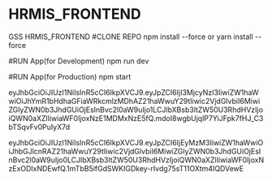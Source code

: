 # HRMIS_FRONTEND
GSS HRMIS_FRONTEND
#CLONE REPO
npm install --force
or 
yarn install --force

#RUN App(for Development)
npm run dev  

#RUN App(for Production)
npm start


eyJhbGciOiJIUzI1NiIsInR5cCI6IkpXVCJ9.eyJpZCI6IjI3MjcyNzI3IiwiZW1haWwiOiJhYmR1bHdhaGFiaWRkcmlzMDhAZ21haWwuY29tIiwic2VjdGlvbiI6MiwiZGlyZWN0b3JhdGUiOjEsInBvc2l0aW9uIjo1LCJlbXBsb3ltZW50U3RhdHVzIjoiQWN0aXZlIiwiaWF0IjoxNzE1MDMxNzE5fQ.mdoI8wgbUjqlP7YiJFpk7fHJ_C3bTSqvFv0PuIyX7d 

eyJhbGciOiJIUzI1NiIsInR5cCI6IkpXVCJ9.eyJpZCI6IjEyMzM3IiwiZW1haWwiOiJhbGJlcnRAZ21haWwuY29tIiwic2VjdGlvbiI6MiwiZGlyZWN0b3JhdGUiOjEsInBvc2l0aW9uIjo0LCJlbXBsb3ltZW50U3RhdHVzIjoiQWN0aXZlIiwiaWF0IjoxNzExODIxNDEwfQ.1mTbB5ifGdSWKIGDkey-rIvdg75sT11OXtm4IQDVewE